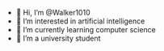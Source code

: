 - 👋 Hi, I’m @Walker1010
- 👀 I’m interested in artificial intelligence
- 🌱 I’m currently learning computer science
- 👋 I’m a university student
